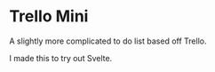 # Trello Mini

A slightly more complicated to do list based off Trello.

I made this to try out Svelte.
